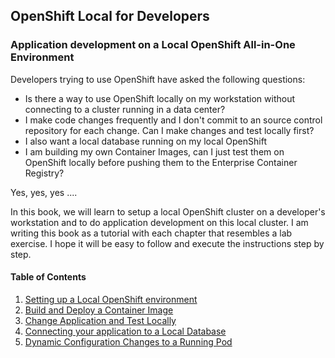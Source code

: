 ## OpenShift Local for Developers
### Application development on a Local OpenShift All-in-One Environment

Developers trying to use OpenShift have asked the following questions: 

* Is there a way to use OpenShift locally on my workstation without connecting to a cluster running in a data center? 
* I make code changes frequently and I don't commit to an source control repository for each change. Can I make changes and test locally first? 
* I also want a local database running on my local OpenShift 
* I am building my own Container Images, can I just test them on OpenShift locally before pushing them to the Enterprise Container Registry? 

Yes, yes, yes ....

In this book, we will learn to setup a local OpenShift cluster on a developer's workstation and to do application development on this local cluster. I am writing this book as a tutorial with each chapter that resembles a lab exercise. I hope it will be easy to follow and execute the instructions step by step. 

#### Table of Contents
1. [Setting up a Local OpenShift environment](SettingUpALocalOpenShiftCluster.md)
2. [Build and Deploy a Container Image](BuildAndDeployAContainerImage.md)
3. [Change Application and Test Locally](ChangeApplicationAndTestLocally.md) 
4. [Connecting your application to a Local Database](ConnectingYourApplicationToALocalDatabase.md)
5. [Dynamic Configuration Changes to a Running Pod](DynamicConfigUpdatesToARunningPod.md)
